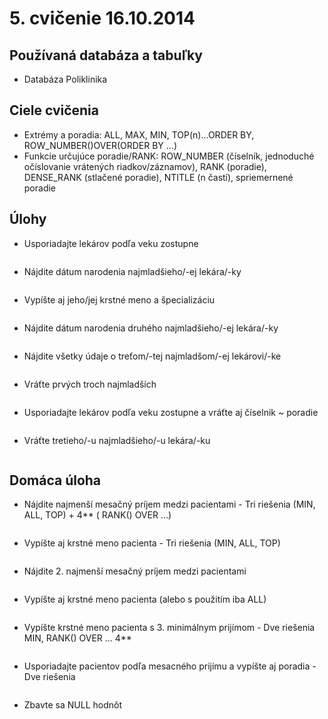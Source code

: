 # 5. cvičenie 16.10.2014
## Používaná databáza a tabuľky
* Databáza Poliklinika

## Ciele cvičenia
* Extrémy a poradia: ALL, MAX, MIN, TOP(n)...ORDER BY, ROW_NUMBER()OVER(ORDER BY ...)
* Funkcie určujúce poradie/RANK: ROW_NUMBER (číselník, jednoduché očíslovanie vrátených riadkov/záznamov), RANK (poradie), DENSE_RANK (stlačené poradie), NTITLE (n častí), spriemernené poradie

## Úlohy
* Usporiadajte lekárov podľa veku zostupne
```SQL
```
* Nájdite dátum narodenia najmladšieho/-ej lekára/-ky
```SQL
```
* Vypíšte aj jeho/jej krstné meno a špecializáciu
```SQL
```
* Nájdite dátum narodenia druhého najmladšieho/-ej lekára/-ky
```SQL
```
* Nájdite všetky údaje o treťom/-tej najmladšom/-ej lekárovi/-ke
```SQL
```
* Vráťte prvých troch najmladších
```SQL
```
* Usporiadajte lekárov podľa veku zostupne a vráťte aj číselnik ~ poradie
```SQL
```
* Vráťte tretieho/-u najmladšieho/-u lekára/-ku
```SQL
```

## Domáca úloha
* Nájdite najmenší mesačný príjem medzi pacientami - Tri riešenia (MIN, ALL, TOP) + 4** ( RANK() OVER ...)
```SQL
```
* Vypíšte aj krstné meno pacienta - Tri riešenia (MIN, ALL, TOP)
```SQL
```
* Nájdite 2. najmenší mesačný príjem medzi pacientami
```SQL
```
* Vypíšte aj krstné meno pacienta (alebo s použitím iba ALL)
```SQL
```
* Vypíšte krstné meno pacienta s 3. minimálnym prijímom - Dve riešenia MIN, RANK() OVER ... 4**
```SQL
```
* Usporiadajte pacientov podľa mesacného prijímu a vypíšte aj poradia - Dve riešenia
```SQL
```
* Zbavte sa NULL hodnôt
```SQL
```
